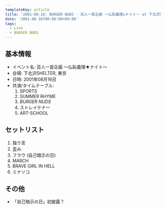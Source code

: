```yaml
---
templateKey: article
title: '2001-08-16: BURGER NUDS - 百人一首企画 ～仏恥義理★ナイト～ at 下北沢SHELTER'
date: '2001-08-16T00:00:00+09:00'
tags:
  - Live
  - BURGER NUDS
---
```

## 基本情報

* イベント名: 百人一首企画 ～仏恥義理★ナイト～
* 会場: 下北沢SHELTER, 東京
* 日時: 2001年08月16日
* 共演/タイムテーブル:
  1. SPORTS
  1. SUMMER RHYME
  1. *BURGER NUDS*
  1. ストレイテナー
  1. ART-SCHOOL

## セットリスト

1. 独り言
1. 歪み
1. フラウ (自己暗示の日)
1. MARCH
1. BRAVE GIRL IN HELL
1. ミナソコ

## その他

* 「自己暗示の日」初披露？
